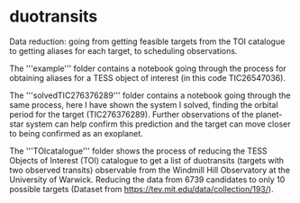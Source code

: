 # duotransits
Data reduction: going from getting feasible targets from the TOI catalogue to getting aliases for each target, to scheduling observations.

The '''example''' folder contains a notebook going through the process for obtaining aliases for a TESS object of interest (in this code TIC26547036). 

The '''solvedTIC276376289''' folder contains a notebook going through the same process, here I have shown the system I solved, finding the orbital period for the target (TIC276376289). Further observations of the planet-star system can help confirm this prediction and the target can move closer to being confirmed as an exoplanet. 

The '''TOIcatalogue''' folder shows the process of reducing the TESS Objects of Interest (TOI) catalogue to get a list of duotransits (targets with two observed transits) observable from the Windmill Hill Observatory at the University of Warwick. Reducing the data from 6739 candidates to only 10 possible targets (Dataset from https://tev.mit.edu/data/collection/193/). 